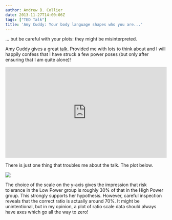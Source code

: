 ```yaml
---
author: Andrew B. Collier
date: 2013-11-27T14:00:06Z
tags: ["TED Talk"]
title: 'Amy Cuddy: Your body language shapes who you are...'
---
```


... but be careful with your plots: they might be misinterpreted.

Amy Cuddy gives a great [talk](http://www.ted.com/talks/amy_cuddy_your_body_language_shapes_who_you_are.html). Provided me with lots to think about and I will happily confess that I have struck a few power poses (but only after ensuring that I am quite alone)!

<!--more-->

<div style="max-width:640"><div style="position:relative;height:0;padding-bottom:56.25%"><iframe src="https://embed.ted.com/talks/amy_cuddy_your_body_language_shapes_who_you_are" width="640" height="360" style="position:absolute;left:0;top:0;width:100%;height:100%" frameborder="0" scrolling="no" allowfullscreen></iframe></div></div>

There is just one thing that troubles me about the talk. The plot below.

<img src="/img/2013/11/amy-cuddy-plot.png">

The choice of the scale on the y-axis gives the impression that risk tolerance in the Low Power group is roughly 30% of that in the High Power group. This strongly supports her hypothesis. However, careful inspection reveals that the correct ratio is actually around 70%. It might be unintentional, but in my opinion, a plot of ratio scale data should always have axes which go all the way to zero!
